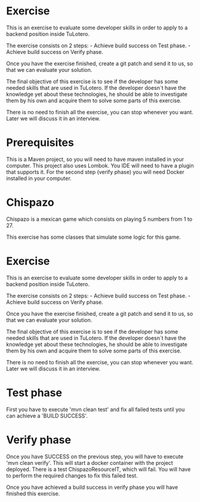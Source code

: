 # Exercise

This is an exercise to evaluate some developer skills in order to apply to a backend position inside TuLotero.
 
The exercise consists on 2 steps:
    - Achieve build success on Test phase.
    - Achieve build success on Verify phase.
    
Once you have the exercise finished, create a git patch and send it to us, so that we can evaluate your solution.

The final objective of this exercise is to see if the developer has some needed skills that are used in TuLotero.
If the developer doesn´t have the knowledge yet about these technologies, he should be able to investigate them
by his own and acquire them to solve some parts of this exercise.

There is no need to finish all the exercise, you can stop whenever you want. Later we will discuss it in an interview.

# Prerequisites

This is a Maven project, so you will need to have maven installed in your computer.
This project also uses Lombok. You IDE will need to have a plugin that supports it.
For the second step (verify phase) you will need Docker installed in your computer.

# Chispazo

Chispazo is a mexican game which consists on playing 5 numbers from 1 to 27.

This exercise has some classes that simulate some logic for this game.

# Exercise

This is an exercise to evaluate some developer skills in order to apply to a backend position inside TuLotero.
 
The exercise consists on 2 steps:
    - Achieve build success on Test phase.
    - Achieve build success on Verify phase.
    
Once you have the exercise finished, create a git patch and send it to us, so that we can evaluate your solution.

The final objective of this exercise is to see if the developer has some needed skills that are used in TuLotero.
If the developer doesn´t have the knowledge yet about these technologies, he should be able to investigate them
by his own and acquire them to solve some parts of this exercise.

There is no need to finish all the exercise, you can stop whenever you want. Later we will discuss it in an interview.

# Test phase

First you have to execute 'mvn clean test' and fix all failed tests until you can achieve a 'BUILD SUCCESS'.

# Verify phase

Once you have SUCCESS on the previous step, you will have to execute 'mvn clean verify'. 
This will start a docker container with the project deployed. 
There is a test ChispazoResourceIT, which will fail. You will have to perform the required changes 
to fix this failed test.

Once you have achieved a build success in verify phase you will have finished this exercise.
